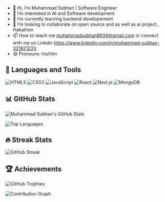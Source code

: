 - 👋 Hi, I’m Muhammad Subhan | Software Engineer
- 👀 I’m interested in AI and Software development 
- 🌱 I’m currently learning backend developement 
- 💞️ I’m looking to collaborate on open source and as well as ai project , Hakathon
- 📫 How to reach me muhammadsubhan8934@gmail.com
or connect with me on Linkdin https://www.linkedin.com/in/muhammad-subhan-321821231/
- 😄 Pronouns: his/him



## 🔧 Languages and Tools

![HTML5](https://img.shields.io/badge/-HTML5-E34F26?style=flat&logo=html5&logoColor=white)
![CSS3](https://img.shields.io/badge/-CSS3-1572B6?style=flat&logo=css3)
![JavaScript](https://img.shields.io/badge/-JavaScript-F7DF1E?style=flat&logo=javascript&logoColor=black)
![React](https://img.shields.io/badge/-React-61DAFB?style=flat&logo=react&logoColor=black)
![Next.js](https://img.shields.io/badge/-Next.js-000000?style=flat&logo=nextdotjs)
![MongoDB](https://img.shields.io/badge/-MongoDB-47A248?style=flat&logo=mongodb&logoColor=white)



## 📊 GitHub Stats

![Muhammad Subhan's GitHub Stats](https://github-readme-stats.vercel.app/api?username=mu-subhan&show_icons=true&theme=radical&count_private=true)

![Top Languages](https://github-readme-stats.vercel.app/api/top-langs/?username=mu-subhan&layout=compact&theme=radical)

## 🔥 Streak Stats

![GitHub Streak](https://streak-stats.demolab.com/?user=mu-subhan&theme=radical)

## 🏆 Achievements

![GitHub Trophies](https://github-profile-trophy.vercel.app/?username=mu-subhan&theme=radical)

![Contribution Graph](https://activity-graph.herokuapp.com/graph?username=mu-subhan&theme=github)


<!---
mu-subhan/mu-subhan is a ✨ special ✨ repository because its `README.md` (this file) appears on your GitHub profile.
You can click the Preview link to take a look at your changes.
--->
